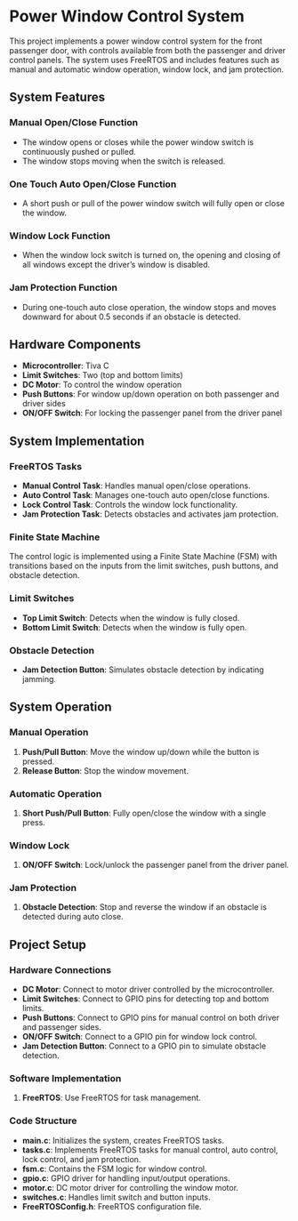 # Power Window Control System

This project implements a power window control system for the front passenger door, with controls available from both the passenger and driver control panels. The system uses FreeRTOS and includes features such as manual and automatic window operation, window lock, and jam protection.

## System Features

### Manual Open/Close Function
- The window opens or closes while the power window switch is continuously pushed or pulled.
- The window stops moving when the switch is released.

### One Touch Auto Open/Close Function
- A short push or pull of the power window switch will fully open or close the window.

### Window Lock Function
- When the window lock switch is turned on, the opening and closing of all windows except the driver’s window is disabled.

### Jam Protection Function
- During one-touch auto close operation, the window stops and moves downward for about 0.5 seconds if an obstacle is detected.

## Hardware Components
- **Microcontroller**: Tiva C
- **Limit Switches**: Two (top and bottom limits)
- **DC Motor**: To control the window operation
- **Push Buttons**: For window up/down operation on both passenger and driver sides
- **ON/OFF Switch**: For locking the passenger panel from the driver panel

## System Implementation

### FreeRTOS Tasks
- **Manual Control Task**: Handles manual open/close operations.
- **Auto Control Task**: Manages one-touch auto open/close functions.
- **Lock Control Task**: Controls the window lock functionality.
- **Jam Protection Task**: Detects obstacles and activates jam protection.

### Finite State Machine
The control logic is implemented using a Finite State Machine (FSM) with transitions based on the inputs from the limit switches, push buttons, and obstacle detection.

### Limit Switches
- **Top Limit Switch**: Detects when the window is fully closed.
- **Bottom Limit Switch**: Detects when the window is fully open.

### Obstacle Detection
- **Jam Detection Button**: Simulates obstacle detection by indicating jamming.

## System Operation

### Manual Operation
1. **Push/Pull Button**: Move the window up/down while the button is pressed.
2. **Release Button**: Stop the window movement.

### Automatic Operation
1. **Short Push/Pull Button**: Fully open/close the window with a single press.

### Window Lock
1. **ON/OFF Switch**: Lock/unlock the passenger panel from the driver panel.

### Jam Protection
1. **Obstacle Detection**: Stop and reverse the window if an obstacle is detected during auto close.

## Project Setup

### Hardware Connections
- **DC Motor**: Connect to motor driver controlled by the microcontroller.
- **Limit Switches**: Connect to GPIO pins for detecting top and bottom limits.
- **Push Buttons**: Connect to GPIO pins for manual control on both driver and passenger sides.
- **ON/OFF Switch**: Connect to a GPIO pin for window lock control.
- **Jam Detection Button**: Connect to a GPIO pin to simulate obstacle detection.

### Software Implementation
1. **FreeRTOS**: Use FreeRTOS for task management.

### Code Structure
- **main.c**: Initializes the system, creates FreeRTOS tasks.
- **tasks.c**: Implements FreeRTOS tasks for manual control, auto control, lock control, and jam protection.
- **fsm.c**: Contains the FSM logic for window control.
- **gpio.c**: GPIO driver for handling input/output operations.
- **motor.c**: DC motor driver for controlling the window motor.
- **switches.c**: Handles limit switch and button inputs.
- **FreeRTOSConfig.h**: FreeRTOS configuration file.

